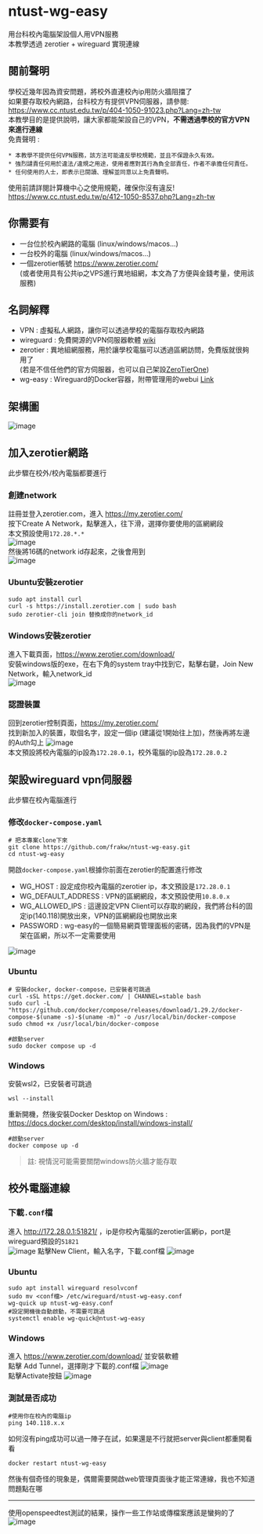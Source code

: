 # ntust-wg-easy
 用台科校內電腦架設個人用VPN服務 \
 本教學透過 zerotier + wireguard 實現連線
## 閱前聲明
學校近幾年因為資安問題，將校外直連校內ip用防火牆阻擋了 \
如果要存取校內網路，台科校方有提供VPN伺服器，請參閱: \
https://www.cc.ntust.edu.tw/p/404-1050-91023.php?Lang=zh-tw \
本教學目的是提供說明，讓大家都能架設自己的VPN，**不需透過學校的官方VPN來進行連線** \
免責聲明 :
```
* 本教學不提供任何VPN服務，該方法可能違反學校規範，並且不保證永久有效。
* 強烈譴責任何用於違法/違規之用途，使用者應對其行為負全部責任，作者不承擔任何責任。
* 任何使用的人士，即表示已閱讀、理解並同意以上免責聲明。
```
使用前請詳閱計算機中心之使用規範，確保你沒有違反! \
https://www.cc.ntust.edu.tw/p/412-1050-8537.php?Lang=zh-tw
## 你需要有
* 一台位於校內網路的電腦 (linux/windows/macos...)
* 一台校外的電腦 (linux/windows/macos...)
* 一個zerotier帳號 https://www.zerotier.com/  \
(或者使用具有公共ip之VPS進行異地組網，本文為了方便與金錢考量，使用該服務)
## 名詞解釋
* VPN : 虛擬私人網路，讓你可以透過學校的電腦存取校內網路
* wireguard : 免費開源的VPN伺服器軟體 [wiki](https://zh.wikipedia.org/zh-tw/WireGuard) 
* zerotier : 異地組網服務，用於讓學校電腦可以透過區網訪問，免費版就很夠用了 \
(若是不信任他們的官方伺服器，也可以自己架設[ZeroTierOne](https://github.com/zerotier/ZeroTierOne))
* wg-easy : Wireguard的Docker容器，附帶管理用的webui [Link](https://github.com/wg-easy/wg-easy)
## 架構圖
![image](imgs/architecture.png)
## 加入zerotier網路
此步驟在校外/校內電腦都要進行

### 創建network
註冊並登入zerotier.com，進入 https://my.zerotier.com/ \
按下Create A Network，點擊進入，往下滑，選擇你要使用的區網網段 \
本文預設使用`172.28.*.*` \
![image](imgs/assign_local_network_range.png) \
然後將16碼的network id存起來，之後會用到 \
![image](imgs/network_id.png)

### Ubuntu安裝zerotier
```
sudo apt install curl
curl -s https://install.zerotier.com | sudo bash
sudo zerotier-cli join 替換成你的network_id
```

### Windows安裝zerotier
進入下載頁面，https://www.zerotier.com/download/ \
安裝windows版的exe，在右下角的system tray中找到它，點擊右鍵，Join New Network，輸入network_id \
![image](imgs/add_network_id.png)

### 認證裝置
回到zerotier控制頁面，https://my.zerotier.com/ \
找到新加入的裝置，取個名字，設定一個ip (建議從1開始往上加)，然後再將左邊的Auth勾上
![image](imgs/add_device.png) \
本文預設將校內電腦的ip設為`172.28.0.1`，校外電腦的ip設為`172.28.0.2`

## 架設wireguard vpn伺服器
此步驟在校內電腦進行

### 修改`docker-compose.yaml`
```
# 把本專案clone下來
git clone https://github.com/frakw/ntust-wg-easy.git
cd ntust-wg-easy
```
開啟`docker-compose.yaml`根據你前面在zerotier的配置進行修改
* WG_HOST : 設定成你校內電腦的zerotier ip，本文預設是`172.28.0.1`
* WG_DEFAULT_ADDRESS : VPN的區網網段，本文預設使用`10.8.0.x`
* WG_ALLOWED_IPS : 這邊設定VPN Client可以存取的網段，我們將台科的固定ip(140.118)開放出來，VPN的區網網段也開放出來
* PASSWORD : wg-easy的一個簡易網頁管理面板的密碼，因為我們的VPN是架在區網，所以不一定需要使用

![image](imgs/modify_docker-compose.yaml.png)

### Ubuntu
```
# 安裝docker, docker-compose，已安裝者可跳過
curl -sSL https://get.docker.com/ | CHANNEL=stable bash
sudo curl -L "https://github.com/docker/compose/releases/download/1.29.2/docker-compose-$(uname -s)-$(uname -m)" -o /usr/local/bin/docker-compose
sudo chmod +x /usr/local/bin/docker-compose
```


```
#啟動server
sudo docker compose up -d
```
### Windows
安裝wsl2，已安裝者可跳過
```
wsl --install
```
重新開機，然後安裝Docker Desktop on Windows : \
https://docs.docker.com/desktop/install/windows-install/
```
#啟動server
docker compose up -d
```
> 註: 視情況可能需要關閉windows防火牆才能存取
## 校外電腦連線
### 下載`.conf`檔
進入 http://172.28.0.1:51821/ ，ip是你校內電腦的zerotier區網ip，port是wireguard預設的`51821` \
![image](imgs/wireguard_web.png)
點擊New Client，輸入名字，下載.conf檔
![image](imgs/download_conf.png)
### Ubuntu
```
sudo apt install wireguard resolvconf
sudo mv <conf檔> /etc/wireguard/ntust-wg-easy.conf
wg-quick up ntust-wg-easy.conf
#設定開機後自動啟動，不需要可跳過
systemctl enable wg-quick@ntust-wg-easy
```
### Windows
進入 https://www.zerotier.com/download/ 並安裝軟體 \
點擊 Add Tunnel，選擇剛才下載的.conf檔
![image](imgs/windows_wireguard.png) \
點擊Activate按鈕
![image](imgs/windows_wireguard_add_conf.png)
### 測試是否成功
```
#使用你在校內的電腦ip
ping 140.118.x.x
```
如何沒有ping成功可以過一陣子在試，如果還是不行就把server與client都重開看看
```
docker restart ntust-wg-easy
```
然後有個奇怪的現象是，偶爾需要開啟web管理頁面後才能正常連線，我也不知道問題點在哪

---
使用openspeedtest測試的結果，操作一些工作站或傳檔案應該是蠻夠的了 \
![image](imgs/openspeedtest.png)
